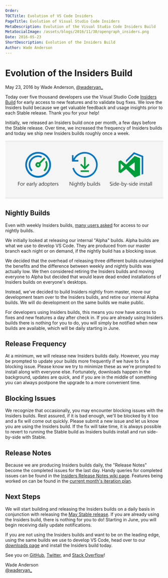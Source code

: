 ```yaml
---
Order:
TOCTitle: Evolution of VS Code Insiders
PageTitle: Evolution of Visual Studio Code Insiders
MetaDescription: Evolution of the Visual Studio Code Insiders Build
MetaSocialImage: /assets/blogs/2016/11/30/opengraph_insiders.png
Date: 2016-05-23
ShortDescription: Evolution of the Insiders Build
Author: Wade Anderson
---
```


# Evolution of the Insiders Build

May 23, 2016 by Wade Anderson, [@waderyan_](https://twitter.com/waderyan_)

Today over five thousand developers use the Visual Studio Code [Insiders Build](https://code.visualstudio.com/blogs/2016/02/01/introducing_insiders_build) for early access to new features and to validate bug fixes. We love the Insiders build because we get valuable feedback and usage insights prior to each Stable release. Thank you for your help!

Initially, we released an Insiders build once per month, a few days before the Stable release. Over time, we increased the frequency of Insiders builds and today we ship new Insiders builds roughly once a week.

![value prop of insiders](value_props.svg)

## Nightly Builds

Even with weekly Insiders builds, [many users asked](https://github.com/microsoft/vscode/issues/5453) for access to our nightly builds.

We initially looked at releasing our internal "Alpha" builds. Alpha builds are what we use to develop VS Code. They are produced from our master branch each night or on demand, if the nightly build has a blocking issue.

We decided that the overhead of releasing three different builds outweighed the benefits and the difference between weekly and nightly builds was actually low. We then considered retiring the Insiders builds and moving everyone to Alpha but decided that would leave dead ended installations of Insiders builds on everyone's desktops.

Instead, we've decided to build Insiders nightly from master, move our development team over to the Insiders builds, and retire our internal Alpha builds. We will do development on the same builds we make public.

For developers using Insiders builds, this means you now have access to fixes and new features a day after check in. If you are already using Insiders builds there is nothing for you to do, you will simply be notified when new builds are available, which will be daily starting in June.

## Release Frequency

At a minimum, we will release new Insiders builds daily. However, you may be prompted to update your builds more frequently if we have to fix a blocking issue. Please know we try to minimize these as we're prompted to install along with everyone else. Fortunately, downloads happen in the background, updates are quick, and if you are in the middle of something you can always postpone the upgrade to a more convenient time.

## Blocking Issues

We recognize that occasionally, you may encounter blocking issues with the Insiders builds. Rest assured, if it is bad enough, we'll be blocked by it too and a fix will come out quickly. Please submit a new issue and let us know you are using the Insiders build. If the fix will take time, it is always possible to revert to running the Stable build as Insiders builds install and run side-by-side with Stable.

## Release Notes

Because we are producing Insiders builds daily, the "Release Notes" become the completed issues for the last day. Handy queries for completed issues can be found in the [Insiders Release Notes wiki page](https://github.com/microsoft/vscode/wiki/Insiders-Release-Notes). Features being worked on can be found in the [current month's iteration plan](https://github.com/microsoft/vscode/issues?utf8=%E2%9C%93&q=is%3Aissue+label%3Aiteration-plan+).

## Next Steps

We will start building and releasing the Insiders builds on a daily basis in conjunction with releasing the [May Stable release](https://github.com/microsoft/vscode/issues/6105). If you are already using the Insiders build, there is nothing for you to do! Starting in June, you will begin receiving daily update notifications.

If you are not using the Insiders builds and want to be on the leading edge, using the same builds we use to develop VS Code, head over to our [downloads page](/insiders) and install the Insiders build today.

See you on [GitHub](https://github.com/microsoft/vscode), [Twitter](https://go.microsoft.com/fwlink/?LinkID=533687), and [Stack Overflow](https://stackoverflow.com/questions/tagged/vscode)!

Wade Anderson <br>
[@waderyan_](https://twitter.com/waderyan_)
